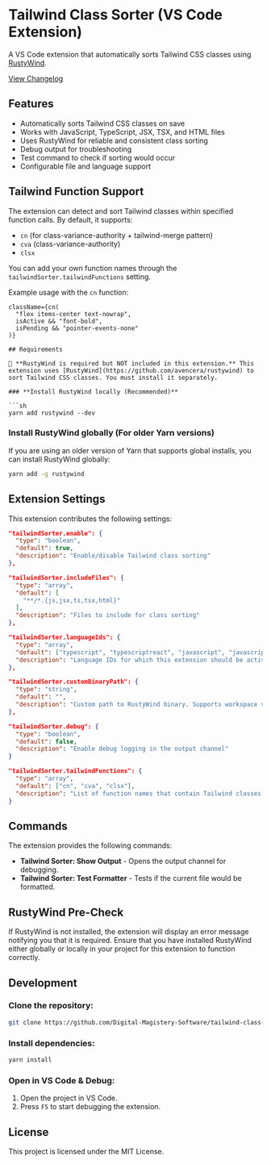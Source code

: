 # Tailwind Class Sorter (VS Code Extension)

A VS Code extension that automatically sorts Tailwind CSS classes using [RustyWind](https://github.com/avencera/rustywind).

[View Changelog](CHANGELOG.md)

## Features

- Automatically sorts Tailwind CSS classes on save
- Works with JavaScript, TypeScript, JSX, TSX, and HTML files
- Uses RustyWind for reliable and consistent class sorting
- Debug output for troubleshooting
- Test command to check if sorting would occur
- Configurable file and language support

## Tailwind Function Support

The extension can detect and sort Tailwind classes within specified function calls. By default, it supports:

- `cn` (for class-variance-authority + tailwind-merge pattern)
- `cva` (class-variance-authority)
- `clsx`

You can add your own function names through the `tailwindSorter.tailwindFunctions` setting.

Example usage with the `cn` function:

````tsx
className={cn(
  "flex items-center text-nowrap",
  isActive && "font-bold",
  isPending && "pointer-events-none"
)}

## Requirements

🚨 **RustyWind is required but NOT included in this extension.** This extension uses [RustyWind](https://github.com/avencera/rustywind) to sort Tailwind CSS classes. You must install it separately.

### **Install RustyWind locally (Recommended)**

```sh
yarn add rustywind --dev
````

### **Install RustyWind globally (For older Yarn versions)**

If you are using an older version of Yarn that supports global installs, you can install RustyWind globally:

```sh
yarn add -g rustywind
```

## Extension Settings

This extension contributes the following settings:

```json
"tailwindSorter.enable": {
  "type": "boolean",
  "default": true,
  "description": "Enable/disable Tailwind class sorting"
},

"tailwindSorter.includeFiles": {
  "type": "array",
  "default": [
    "**/*.{js,jsx,ts,tsx,html}"
  ],
  "description": "Files to include for class sorting"
},

"tailwindSorter.languageIds": {
  "type": "array",
  "default": ["typescript", "typescriptreact", "javascript", "javascriptreact", "html"],
  "description": "Language IDs for which this extension should be active"
},

"tailwindSorter.customBinaryPath": {
  "type": "string",
  "default": "",
  "description": "Custom path to RustyWind binary. Supports workspace variables like ${workspaceFolder}."
},

"tailwindSorter.debug": {
  "type": "boolean",
  "default": false,
  "description": "Enable debug logging in the output channel"
}

"tailwindSorter.tailwindFunctions": {
  "type": "array",
  "default": ["cn", "cva", "clsx"],
  "description": "List of function names that contain Tailwind classes as arguments"
}
```

## Commands

The extension provides the following commands:

- **Tailwind Sorter: Show Output** - Opens the output channel for debugging.
- **Tailwind Sorter: Test Formatter** - Tests if the current file would be formatted.

## RustyWind Pre-Check

If RustyWind is not installed, the extension will display an error message notifying you that it is required. Ensure that you have installed RustyWind either globally or locally in your project for this extension to function correctly.

## Development

### **Clone the repository:**

```sh
git clone https://github.com/Digital-Magistery-Software/tailwind-class-sorter.git
```

### **Install dependencies:**

```sh
yarn install
```

### **Open in VS Code & Debug:**

1. Open the project in VS Code.
2. Press `F5` to start debugging the extension.

## License

This project is licensed under the MIT License.
